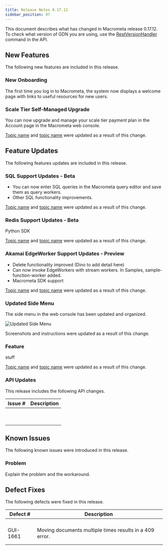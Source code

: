 ```yaml
---
title: Release Notes 0.17.12
sidebar_position: 97
---
```


This document describes what has changed in Macrometa release 0.17.12. To check what version of GDN you are using, use the [RestVersionHandler](https://macrometa.com/docs/api#/operations/RestVersionHandler) command in the API.

## New Features

The following new features are included in this release.

### New Onboarding

The first time you log in to Macrometa, the system now displays a welcome page with links to useful resources for new users.

### Scale Tier Self-Managed Upgrade

You can now upgrade and manage your scale tier payment plan in the Account page in the Macrometa web console.

[Topic name](link) and [topic name](link) were updated as a result of this change.

## Feature Updates

The following features updates are included in this release.

### SQL Support Updates - Beta

- You can now enter SQL queries in the Macrometa query editor and save them as query workers.
- Other SQL functionality improvements.

[Topic name](link) and [topic name](link) were updated as a result of this change.

### Redis Support Updates - Beta

Python SDK

[Topic name](link) and [topic name](link) were updated as a result of this change.

### Akamai EdgeWorker Support Updates - Preview

- Delete functionality improved (Dino to add detail here)
- Can now invoke EdgeWorkers with stream workers. In Samples, sample-function-worker added.
- Macrometa SDK support

[Topic name](link) and [topic name](link) were updated as a result of this change.

### Updated Side Menu

The side menu in the web console has been updated and organized.

![Updated Side Menu](/img/release-notes/17-12-side-menu.gif)

Screenshots and instructions were updated as a result of this change.

### Feature

stuff

[Topic name](link) and [topic name](link) were updated as a result of this change.

### API Updates

This release includes the following API changes.

| Issue #  | Description  |
|---|---|
|   |   |
|   |   |
|   |   |
|   |   |
|   |   |
|   |   |
|   |   |
|   |   |
|   |   |

## Known Issues

The following known issues were introduced in this release.

### Problem

Explain the problem and the workaround.

## Defect Fixes

The following defects were fixed in this release.

| Defect #  | Description  |
|---|---|
|   |   |
|   |   |
|   |   |
|   |   |
| GUI-1661  | Moving documents multiple times results in a 409 error.  |
|   |   |
|   |   |